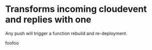# Transforms incoming cloudevent and replies with one

Any push will trigger a function rebuild and re-deployment.

foofoo
